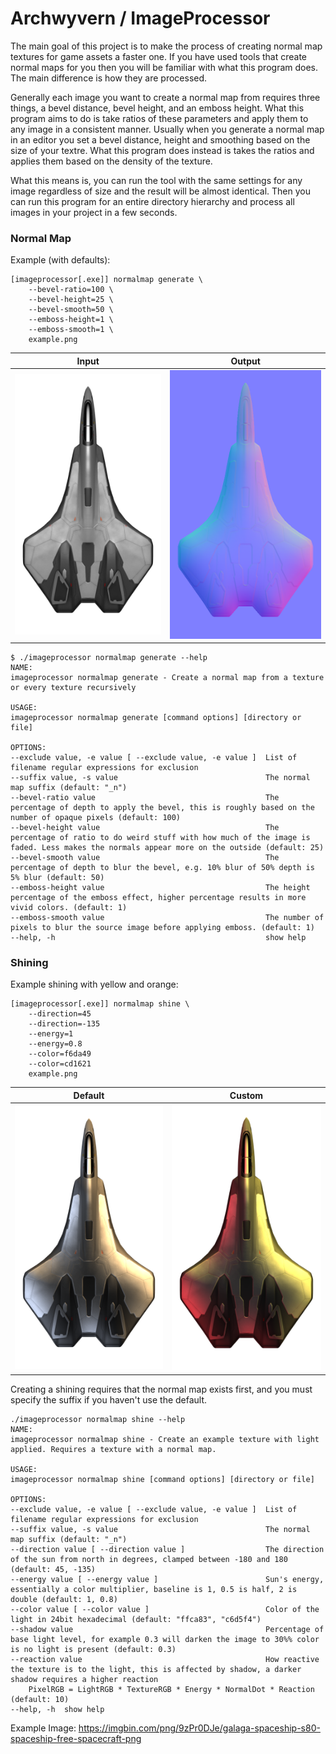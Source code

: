 Archwyvern / ImageProcessor
=================================

The main goal of this project is to make the process of creating normal map textures for game assets a faster one.
If you have used tools that create normal maps for you then you will be familiar with what this program does. The main difference
is how they are processed.

Generally each image you want to create a normal map from requires three things, a bevel distance, bevel height, and an emboss height.
What this program aims to do is take ratios of these parameters and apply them to any image in a consistent manner. Usually when you
generate a normal map in an editor you set a bevel distance, height and smoothing based on the size of your textre. What this program does
instead is takes the ratios and applies them based on the density of the texture.

What this means is, you can run the tool with the same settings for any image regardless of size and the result will be almost identical.
Then you can run this program for an entire directory hierarchy and process all images in your project in a few seconds.

### Normal Map

Example (with defaults):

    [imageprocessor[.exe]] normalmap generate \
        --bevel-ratio=100 \
        --bevel-height=25 \
        --bevel-smooth=50 \
        --emboss-height=1 \
        --emboss-smooth=1 \
        example.png

Input             |  Output
:-------------------------:|:-------------------------:
![alt text](example.png "Input")  |  ![alt text](example_n.png "Output")

    $ ./imageprocessor normalmap generate --help
    NAME:
    imageprocessor normalmap generate - Create a normal map from a texture or every texture recursively

    USAGE:
    imageprocessor normalmap generate [command options] [directory or file]

    OPTIONS:
    --exclude value, -e value [ --exclude value, -e value ]  List of filename regular expressions for exclusion
    --suffix value, -s value                                 The normal map suffix (default: "_n")
    --bevel-ratio value                                      The percentage of depth to apply the bevel, this is roughly based on the number of opaque pixels (default: 100)
    --bevel-height value                                     The percentage of ratio to do weird stuff with how much of the image is faded. Less makes the normals appear more on the outside (default: 25)
    --bevel-smooth value                                     The percentage of depth to blur the bevel, e.g. 10% blur of 50% depth is 5% blur (default: 50)
    --emboss-height value                                    The height percentage of the emboss effect, higher percentage results in more vivid colors. (default: 1)
    --emboss-smooth value                                    The number of pixels to blur the source image before applying emboss. (default: 1)
    --help, -h                                               show help

### Shining

Example shining with yellow and orange:

    [imageprocessor[.exe]] normalmap shine \
        --direction=45
        --direction=-135
        --energy=1
        --energy=0.8
        --color=f6da49
        --color=cd1621
        example.png

Default             |  Custom
:-------------------------:|:-------------------------:
![alt text](example_shining_1.png "Default") | ![alt text](example_shining_2.png "Custom")

Creating a shining requires that the normal map exists first, and you must specify the suffix if you haven't use the default.

    ./imageprocessor normalmap shine --help
    NAME:
    imageprocessor normalmap shine - Create an example texture with light applied. Requires a texture with a normal map.

    USAGE:
    imageprocessor normalmap shine [command options] [directory or file]

    OPTIONS:
    --exclude value, -e value [ --exclude value, -e value ]  List of filename regular expressions for exclusion
    --suffix value, -s value                                 The normal map suffix (default: "_n")
    --direction value [ --direction value ]                  The direction of the sun from north in degrees, clamped between -180 and 180 (default: 45, -135)
    --energy value [ --energy value ]                        Sun's energy, essentially a color multiplier, baseline is 1, 0.5 is half, 2 is double (default: 1, 0.8)
    --color value [ --color value ]                          Color of the light in 24bit hexadecimal (default: "ffca83", "c6d5f4")
    --shadow value                                           Percentage of base light level, for example 0.3 will darken the image to 30%% color is no light is present (default: 0.3)
    --reaction value                                         How reactive the texture is to the light, this is affected by shadow, a darker shadow requires a higher reaction
        PixelRGB = LightRGB * TextureRGB * Energy * NormalDot * Reaction (default: 10)
    --help, -h  show help

Example Image: https://imgbin.com/png/9zPr0DJe/galaga-spaceship-s80-spaceship-free-spacecraft-png

